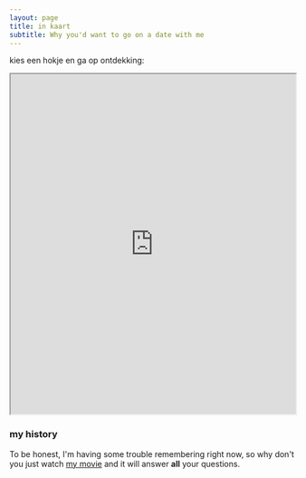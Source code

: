 ```yaml
---
layout: page
title: in kaart
subtitle: Why you'd want to go on a date with me
---
```


kies een hokje en ga op ontdekking:

<iframe name="htmlComp-iframe" scrolling="auto" src="https://qgiscloud.com/tragewegen/opmaak_webkaart/?bl=&amp;st=&amp;l=achtergrondkaart%2Cstadsgrens%2Cdistrictgrens%2Cverwerking_inventaris&amp;t=opmaak_webkaart&amp;e=150524%2C210353%2C160684%2C215052" width="100%" height="600"></iframe>

### my history

To be honest, I'm having some trouble remembering right now, so why don't you just watch [my movie](http://en.wikipedia.org/wiki/The_Princess_Bride_%28film%29) and it will answer **all** your questions.
